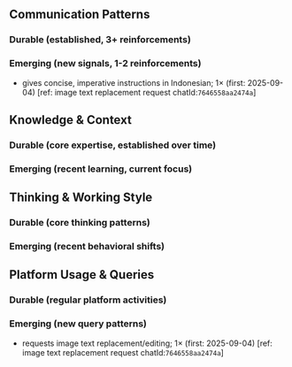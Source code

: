 ## Communication Patterns
### Durable (established, 3+ reinforcements)

### Emerging (new signals, 1-2 reinforcements)
- gives concise, imperative instructions in Indonesian; 1× (first: 2025-09-04) [ref: image text replacement request chatId:`7646558aa2474a`]

## Knowledge & Context
### Durable (core expertise, established over time)

### Emerging (recent learning, current focus)

## Thinking & Working Style
### Durable (core thinking patterns)

### Emerging (recent behavioral shifts)

## Platform Usage & Queries
### Durable (regular platform activities)

### Emerging (new query patterns)
- requests image text replacement/editing; 1× (first: 2025-09-04) [ref: image text replacement request chatId:`7646558aa2474a`]